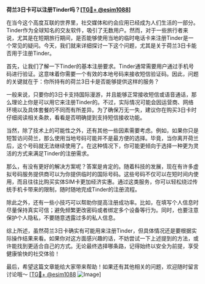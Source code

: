 **荷兰3日卡可以注册Tinder吗？[[TG💪+ @esim1088](https://t.me/s/esim1088)]**

在当今这个高度互联的世界里，社交媒体和约会应用已经成为人们生活的一部分。Tinder作为全球知名的交友软件，吸引了无数用户。然而，对于一些旅行者来说，尤其是在短期旅行期间，是否能够使用当地的临时电话卡来注册Tinder是一个常见的疑问。今天，我们就来详细探讨一下这个问题，尤其是关于荷兰3日卡能否用于注册Tinder。

首先，让我们了解一下Tinder的基本注册要求。Tinder通常需要用户通过手机号码进行验证。这意味着你需要一个有效的本地号码来接收短信验证码。因此，问题的关键就在于：你所持有的荷兰3日卡是否能够提供这样的服务？

一般来说，只要你的3日卡支持国际漫游，并且能够正常接收短信或语音通话，那么理论上你是可以用它来注册Tinder的。不过，实际情况可能会因运营商、网络环境以及具体套餐的不同而有所差异。为了确保万无一失，建议你在购买3日卡时仔细阅读相关条款，看看是否明确提到支持短信接收功能。

当然，除了技术上的可能性之外，还有其他一些因素需要考虑。例如，如果你只是短暂访问荷兰，那么使用当地号码可能并不是最方便的选择。毕竟，当你离开荷兰后，这个号码就无法继续使用了。在这种情况下，你可能更倾向于选择一种更为灵活的方式来满足Tinder的注册需求。

那么，有没有更好的解决方案呢？答案是肯定的。随着科技的发展，现在有许多虚拟号码服务提供商可以为你提供临时的国际号码。这些号码不仅可以在短时间内使用，而且往往比购买实体SIM卡更加经济实惠。通过这类服务，你可以轻松绕过传统手机卡带来的限制，随时随地完成Tinder的注册流程。

除此之外，还有一些小技巧可以帮助你提高注册成功率。比如，在填写个人信息时尽量保持真实可信；避免频繁更改密码或者绑定多个设备等行为。同时，也要注意保护个人隐私，不要随意透露过多的私人信息。

综上所述，虽然荷兰3日卡确实有可能用来注册Tinder，但具体情况还是要根据实际操作结果来看。如果你对这方面感兴趣的话，不妨尝试一下上述提到的方法，或许能找到更适合自己的方式。无论最终选择哪条路，记得始终以安全为前提，享受健康愉快的社交体验！

最后，希望这篇文章能给大家带来帮助！如果还有其他相关的问题，欢迎随时留言讨论哦～ [[TG💪+ @esim1088](https://t.me/s/esim1088) ![Image](https://i.postimg.cc/4NQfJmqS/Snipaste-2025-05-13-00-14-12.png)]